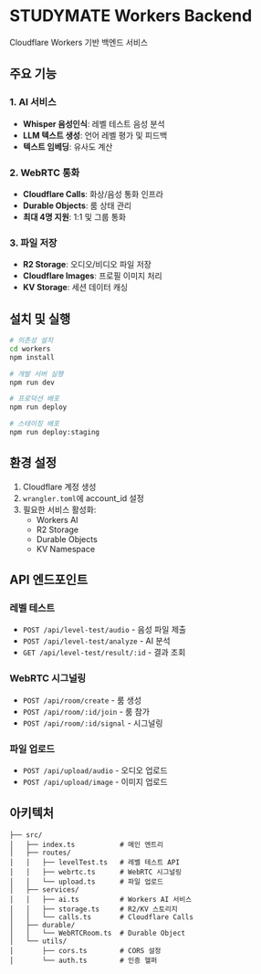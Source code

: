 # STUDYMATE Workers Backend

Cloudflare Workers 기반 백엔드 서비스

## 주요 기능

### 1. AI 서비스
- **Whisper 음성인식**: 레벨 테스트 음성 분석
- **LLM 텍스트 생성**: 언어 레벨 평가 및 피드백
- **텍스트 임베딩**: 유사도 계산

### 2. WebRTC 통화
- **Cloudflare Calls**: 화상/음성 통화 인프라
- **Durable Objects**: 룸 상태 관리
- **최대 4명 지원**: 1:1 및 그룹 통화

### 3. 파일 저장
- **R2 Storage**: 오디오/비디오 파일 저장
- **Cloudflare Images**: 프로필 이미지 처리
- **KV Storage**: 세션 데이터 캐싱

## 설치 및 실행

```bash
# 의존성 설치
cd workers
npm install

# 개발 서버 실행
npm run dev

# 프로덕션 배포
npm run deploy

# 스테이징 배포
npm run deploy:staging
```

## 환경 설정

1. Cloudflare 계정 생성
2. `wrangler.toml`에 account_id 설정
3. 필요한 서비스 활성화:
   - Workers AI
   - R2 Storage
   - Durable Objects
   - KV Namespace

## API 엔드포인트

### 레벨 테스트
- `POST /api/level-test/audio` - 음성 파일 제출
- `POST /api/level-test/analyze` - AI 분석
- `GET /api/level-test/result/:id` - 결과 조회

### WebRTC 시그널링
- `POST /api/room/create` - 룸 생성
- `POST /api/room/:id/join` - 룸 참가
- `POST /api/room/:id/signal` - 시그널링

### 파일 업로드
- `POST /api/upload/audio` - 오디오 업로드
- `POST /api/upload/image` - 이미지 업로드

## 아키텍처

```
├── src/
│   ├── index.ts           # 메인 엔트리
│   ├── routes/           
│   │   ├── levelTest.ts   # 레벨 테스트 API
│   │   ├── webrtc.ts      # WebRTC 시그널링
│   │   └── upload.ts      # 파일 업로드
│   ├── services/
│   │   ├── ai.ts          # Workers AI 서비스
│   │   ├── storage.ts     # R2/KV 스토리지
│   │   └── calls.ts       # Cloudflare Calls
│   ├── durable/
│   │   └── WebRTCRoom.ts  # Durable Object
│   └── utils/
│       ├── cors.ts        # CORS 설정
│       └── auth.ts        # 인증 헬퍼
```